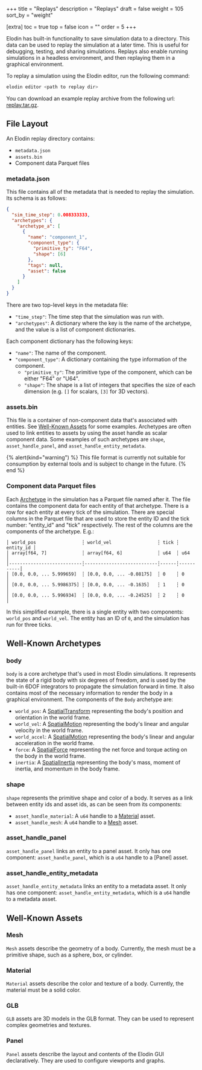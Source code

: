 +++
title = "Replays"
description = "Replays"
draft = false
weight = 105
sort_by = "weight"

[extra]
toc = true
top = false
icon = ""
order = 5
+++

Elodin has built-in functionality to save simulation data to a directory. This data can be used to replay the simulation at a later time. This is useful for debugging, testing, and sharing simulations. Replays also enable running simulations in a headless environment, and then replaying them in a graphical environment.

To replay a simulation using the Elodin editor, run the following command:

```bash
elodin editor <path to replay dir>
```

You can download an example replay archive from the following url: [replay.tar.gz](https://storage.googleapis.com/elodin-releases/docs/replay.tar.gz).


## File Layout

An Elodin replay directory contains:
- `metadata.json`
- `assets.bin`
- Component data Parquet files

### metadata.json

This file contains all of the metadata that is needed to replay the simulation. Its schema is as follows:

```json
{
  "sim_time_step": 0.008333333,
  "archetypes": {
    "archetype_a": [
      {
        "name": "component_1",
        "component_type": {
          "primitive_ty": "F64",
          "shape": [6]
        },
        "tags": null,
        "asset": false
      }
    ]
  }
}
```

There are two top-level keys in the metadata file:
- `"time_step"`: The time step that the simulation was run with.
- `"archetypes"`: A dictionary where the key is the name of the archetype, and the value is a list of component dictionaries.

Each component dictionary has the following keys:
- `"name"`: The name of the component.
- `"component_type"`: A dictionary containing the type information of the component.
  - `"primitive_ty"`: The primitive type of the component, which can be either "F64" or "U64".
  - `"shape"`: The shape is a list of integers that specifies the size of each dimension (e.g. `[]` for scalars, `[3]` for 3D vectors).

### assets.bin

This file is a container of non-component data that's associated with entities. See [Well-Known Assets] for some examples. Archetypes are often used to link entities to assets by using the asset handle as scalar component data. Some examples of such archetypes are `shape`, `asset_handle_panel`, and `asset_handle_entity_metadata`.

{% alert(kind="warning") %}
This file format is currently not suitable for consumption by external tools and is subject to change in the future.
{% end %}

### Component data Parquet files

Each [Archetype] in the simulation has a Parquet file named after it. The file contains the component data for each entity of that archetype. There is a row for each entity at every tick of the simulation. There are special columns in the Parquet file that are used to store the entity ID and the tick number: "entity_id" and "tick" respectively. The rest of the columns are the components of the archetype. E.g.:

```
│ world_pos                 ┆ world_vel                 ┆ tick ┆ entity_id │
│ array[f64, 7]             ┆ array[f64, 6]             ┆ u64  ┆ u64       │
│---------------------------┆---------------------------┆------┆-----------│
│ [0.0, 0.0, ... 5.999659]  ┆ [0.0, 0.0, ... -0.08175]  ┆ 0    ┆ 0         │
│ [0.0, 0.0, ... 5.9986375] ┆ [0.0, 0.0, ... -0.1635]   ┆ 1    ┆ 0         │
│ [0.0, 0.0, ... 5.996934]  ┆ [0.0, 0.0, ... -0.24525]  ┆ 2    ┆ 0         │
```

In this simplified example, there is a single entity with two components: `world_pos` and `world_vel`. The entity has an ID of `0`, and the simulation has run for three ticks.

## Well-Known Archetypes

### body

`body` is a core archetype that's used in most Elodin simulations. It represents the state of a rigid body with six degrees of freedom, and is used by the built-in 6DOF integrators to propagate the simulation forward in time. It also contains most of the necessary information to render the body in a graphical environment. The components of the `Body` archetype are:

- `world_pos`: A [SpatialTransform] representing the body's position and orientation in the world frame.
- `world_vel`: A [SpatialMotion] representing the body's linear and angular velocity in the world frame.
- `world_accel`: A [SpatialMotion] representing the body's linear and angular acceleration in the world frame.
- `force`: A [SpatialForce] representing the net force and torque acting on the body in the world frame.
- `inertia`: A [SpatialInertia] representing the body's mass, moment of inertia, and momentum in the body frame.

### shape

`shape` represents the primitive shape and color of a body. It serves as a link between entity ids and asset ids, as can be seen from its components:

- `asset_handle_material`: A `u64` handle to a [Material] asset.
- `asset_handle_mesh`: A `u64` handle to a [Mesh] asset.

### asset_handle_panel

`asset_handle_panel` links an entity to a panel asset. It only has one component: `asset_handle_panel`, which is a `u64` handle to a [Panel] asset.

### asset_handle_entity_metadata

`asset_handle_entity_metadata` links an entity to a metadata asset. It only has one component: `asset_handle_entity_metadata`, which is a `u64` handle to a metadata asset.

## Well-Known Assets

### Mesh

`Mesh` assets describe the geometry of a body. Currently, the mesh must be a primitive shape, such as a sphere, box, or cylinder.

### Material

`Material` assets describe the color and texture of a body. Currently, the material must be a solid color.

### GLB

`GLB` assets are 3D models in the GLB format. They can be used to represent complex geometries and textures.

### Panel

`Panel` assets describe the layout and contents of the Elodin GUI declaratively. They are used to configure viewports and graphs.

[Archetype]: /reference/python-api#archetypes
[SpatialTransform]: /reference/python-api#class-elodin-spatialtransform
[SpatialMotion]: /reference/python-api#class-elodin-spatialmotion
[SpatialForce]: /reference/python-api#class-elodin-spatialforce
[SpatialInertia]: /reference/python-api#class-elodin-spatialinertia

[Well-Known Assets]: #well-known-assets
[Mesh]: #mesh
[Material]: #material
[GLB]: #glb
